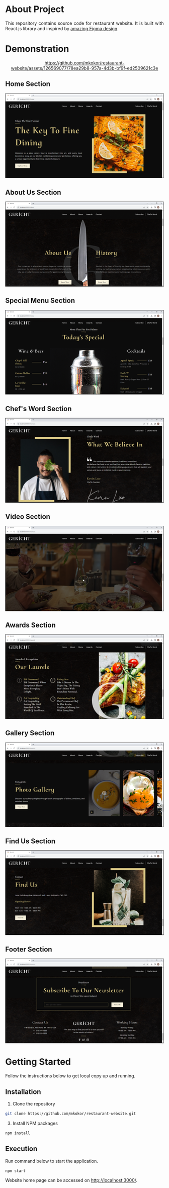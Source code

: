 # About Project
<p align="justify"> 
This repository contains source code for restaurant website. It is built with React.js library and inspired by <a href="https://ui8.net/iqonicdesign/products/gericht-restaurant-website-ui-in-figma">amazing Figma design</a>.
</p>


# Demonstration
<div align="center">

  https://github.com/mkokor/restaurant-website/assets/126569077/78ea29b8-957a-4d3b-bf9f-ed2509621c3e

</div>

## Home Section
<div align="center">
   <img src="./demonstration/screenshots/home.png" alt="home" />
</div>

## About Us Section
<div align="center">
  <img src="./demonstration/screenshots/about-us.png" alt="about" />
</div>

## Special Menu Section
<div align="center">
  <img src="./demonstration/screenshots/special-menu.png" alt="menu" />
</div>

## Chef's Word Section
<div align="center">
  <img src="./demonstration/screenshots/chef.png" alt="chef" />
</div>

## Video Section
<div align="center">
  <img src="./demonstration/screenshots/video.png" alt="video" />
</div>

## Awards Section
<div align="center">
  <img src="./demonstration/screenshots/awards.png" alt="awards" />
</div>

## Gallery Section
<div align="center">
  <img src="./demonstration/screenshots/gallery.png" alt="gallery" />
</div>

## Find Us Section
<div align="center">
  <img src="./demonstration/screenshots/find-us.png" alt="find-us" />
</div>

## Footer Section
<div align="center">
  <img src="./demonstration/screenshots/footer.png" alt="footer" />
</div>


# Getting Started
<p align="justify">
Follow the instructions below to get local copy up and running.
</p>

## Installation
1. Clone the repository
```bash
git clone https://github.com/mkokor/restaurant-website.git
```
3. Install NPM packages
```bash
npm install
```

## Execution
<p align="justify">
Run command below to start the application.
</p>

```bash
npm start
```

<p align="justify">
Website home page can be accessed on <a href="http://localhost:3000/">http://localhost:3000/</a>.
</p>
